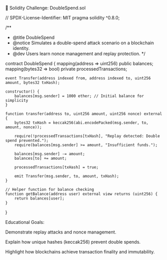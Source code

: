 🧠 Solidity Challenge: DoubleSpend.sol

// SPDX-License-Identifier: MIT
pragma solidity ^0.8.0;

/**
 * @title DoubleSpend
 * @notice Simulates a double-spend attack scenario on a blockchain identity.
 * @dev Users learn nonce management and replay protection.
 */

contract DoubleSpend {
    mapping(address => uint256) public balances;
    mapping(bytes32 => bool) private processedTransactions;

    event Transfer(address indexed from, address indexed to, uint256 amount, bytes32 txHash);

    constructor() {
        balances[msg.sender] = 1000 ether; // Initial balance for simplicity
    }

    function transfer(address to, uint256 amount, uint256 nonce) external {
        bytes32 txHash = keccak256(abi.encodePacked(msg.sender, to, amount, nonce));

        require(!processedTransactions[txHash], "Replay detected: Double spend prevented.");
        require(balances[msg.sender] >= amount, "Insufficient funds.");

        balances[msg.sender] -= amount;
        balances[to] += amount;

        processedTransactions[txHash] = true;

        emit Transfer(msg.sender, to, amount, txHash);
    }

    // Helper function for balance checking
    function getBalance(address user) external view returns (uint256) {
        return balances[user];
    }
}


Educational Goals:





Demonstrate replay attacks and nonce management.



Explain how unique hashes (keccak256) prevent double spends.



Highlight how blockchains achieve transaction finality and immutability.


